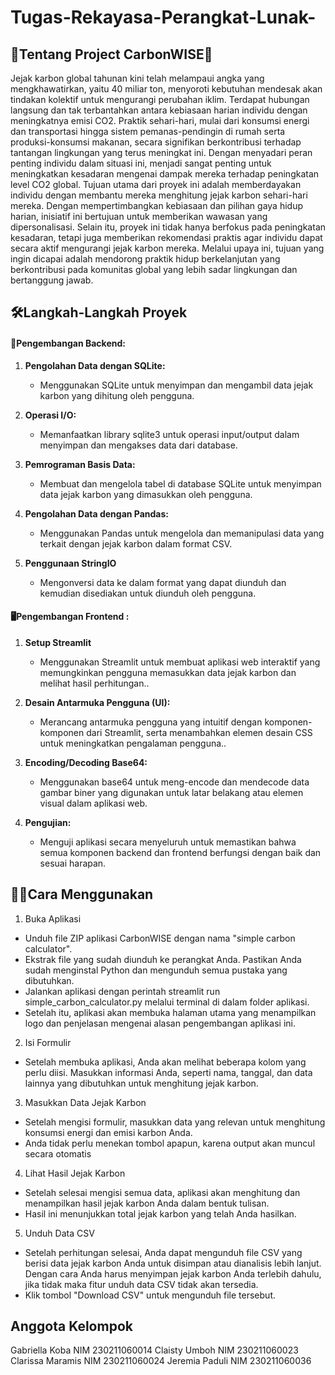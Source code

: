 # Tugas-Rekayasa-Perangkat-Lunak-

## 🌳Tentang Project CarbonWISE🌳

Jejak karbon global tahunan kini telah melampaui angka yang mengkhawatirkan, yaitu 40 miliar ton, menyoroti kebutuhan mendesak akan tindakan kolektif untuk mengurangi perubahan iklim. Terdapat hubungan langsung dan tak terbantahkan antara kebiasaan harian individu dengan meningkatnya emisi CO2. Praktik sehari-hari, mulai dari konsumsi energi dan transportasi hingga sistem pemanas-pendingin di rumah serta produksi-konsumsi makanan, secara signifikan berkontribusi terhadap tantangan lingkungan yang terus meningkat ini. Dengan menyadari peran penting individu dalam situasi ini, menjadi sangat penting untuk meningkatkan kesadaran mengenai dampak mereka terhadap peningkatan level CO2 global.
Tujuan utama dari proyek ini adalah memberdayakan individu dengan membantu mereka menghitung jejak karbon sehari-hari mereka. Dengan mempertimbangkan kebiasaan dan pilihan gaya hidup harian, inisiatif ini bertujuan untuk memberikan wawasan yang dipersonalisasi. Selain itu, proyek ini tidak hanya berfokus pada peningkatan kesadaran, tetapi juga memberikan rekomendasi praktis agar individu dapat secara aktif mengurangi jejak karbon mereka. Melalui upaya ini, tujuan yang ingin dicapai adalah mendorong praktik hidup berkelanjutan yang berkontribusi pada komunitas global yang lebih sadar lingkungan dan bertanggung jawab.

## 🛠️Langkah-Langkah Proyek
#### 🧩Pengembangan Backend:
1. **Pengolahan Data dengan SQLite:**
   - Menggunakan SQLite untuk menyimpan dan mengambil data jejak karbon yang dihitung oleh pengguna.

2. **Operasi I/O:**
   - Memanfaatkan library sqlite3 untuk operasi input/output dalam menyimpan dan mengakses data dari database.

3. **Pemrograman Basis Data:**
   - Membuat dan mengelola tabel di database SQLite untuk menyimpan data jejak karbon yang dimasukkan oleh pengguna.

4. **Pengolahan Data dengan Pandas:**
   - Menggunakan Pandas untuk mengelola dan memanipulasi data yang terkait dengan jejak karbon dalam format CSV. 

5. **Penggunaan StringIO**
   - Mengonversi data ke dalam format yang dapat diunduh dan kemudian disediakan untuk diunduh oleh pengguna.

#### 🖥️Pengembangan Frontend :
1. **Setup Streamlit**
   - Menggunakan Streamlit untuk membuat aplikasi web interaktif yang memungkinkan pengguna memasukkan data jejak karbon dan melihat hasil perhitungan..

2. **Desain Antarmuka Pengguna (UI):**
   - Merancang antarmuka pengguna yang intuitif dengan komponen-komponen dari Streamlit, serta menambahkan elemen desain CSS untuk meningkatkan pengalaman pengguna..

3. **Encoding/Decoding Base64:**
   - Menggunakan base64 untuk meng-encode dan mendecode data gambar biner yang digunakan untuk latar belakang atau elemen visual dalam aplikasi web.

4. **Pengujian:**
   - Menguji aplikasi secara menyeluruh untuk memastikan bahwa semua komponen backend dan frontend berfungsi dengan baik dan sesuai harapan.

## 👩‍🏫Cara Menggunakan
1. Buka Aplikasi
 - Unduh file ZIP aplikasi CarbonWISE dengan nama "simple carbon calculator".
 - Ekstrak file yang sudah diunduh ke perangkat Anda. Pastikan Anda sudah menginstal Python dan mengunduh semua pustaka yang dibutuhkan.
 - Jalankan aplikasi dengan perintah streamlit run simple_carbon_calculator.py melalui terminal di dalam folder aplikasi.
 - Setelah itu, aplikasi akan membuka halaman utama yang menampilkan logo dan penjelasan mengenai alasan pengembangan aplikasi ini.

2. Isi Formulir
 - Setelah membuka aplikasi, Anda akan melihat beberapa kolom yang perlu diisi. Masukkan informasi Anda, seperti nama, tanggal, dan data lainnya yang dibutuhkan untuk menghitung jejak karbon.

3. Masukkan Data Jejak Karbon
 - Setelah mengisi formulir, masukkan data yang relevan untuk menghitung konsumsi energi dan emisi karbon Anda.
 - Anda tidak perlu menekan tombol apapun, karena output akan muncul secara otomatis

4. Lihat Hasil Jejak Karbon
 - Setelah selesai mengisi semua data, aplikasi akan menghitung dan menampilkan hasil jejak karbon Anda dalam bentuk tulisan.
 - Hasil ini menunjukkan total jejak karbon yang telah Anda hasilkan.

5. Unduh Data CSV
 - Setelah perhitungan selesai, Anda dapat mengunduh file CSV yang berisi data jejak karbon Anda untuk disimpan atau dianalisis lebih lanjut. Dengan cara Anda harus menyimpan jejak karbon Anda terlebih dahulu, jika tidak maka fitur unduh data CSV tidak akan tersedia.
 - Klik tombol "Download CSV" untuk mengunduh file tersebut.

## Anggota Kelompok
Gabriella Koba NIM 230211060014
Claisty Umboh NIM 230211060023
Clarissa Maramis NIM 230211060024
Jeremia Paduli NIM 230211060036


